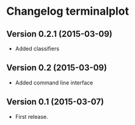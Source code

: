 # Changelog terminalplot

## Version 0.2.1 (2015-03-09)
- Added classifiers

## Version 0.2 (2015-03-09)
- Added command line interface

## Version 0.1 (2015-03-07)
- First release.
